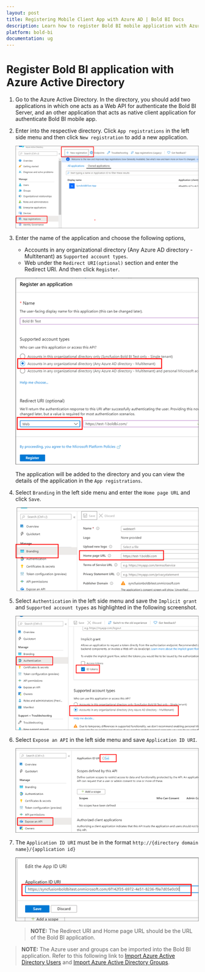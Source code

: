 ```yaml
---
layout: post
title: Registering Mobile Client App with Azure AD | Bold BI Docs
description: Learn how to register Bold BI mobile application with Azure Active Directory for authenticating Bold BI Server through Bold BI mobile app.
platform: bold-bi
documentation: ug
---
```


# Register Bold BI application with Azure Active Directory

1. Go to the Azure Active Directory. In the directory, you should add two applications in which one acts as a Web API for authenticate the Bold BI Server, and an other application that acts as native client application for authenticate Bold BI mobile app.

2. Enter into the respective directory. Click `App registrations` in the left side menu and then click `New registration` to add a new application.

    ![Create new application](/static/assets/embedded/faq/images/add-application.png) 

3. Enter the name of the application and choose the following options,

    * Accounts in any organizational directory (Any Azure AD directory - Multitenant) as `Supported account types`.
    * Web under the `Redirect URI(optional)` section and enter the Redirect URI. And then click `Register`.

    ![Application type](/static/assets/embedded/faq/images/application-type2.png) 

    The application will be added to the directory and you can view the details of the application in the `App registrations`.

4. Select `Branding` in the left side menu and enter the `Home page URL` and click `Save`.

    ![Save homepage](/static/assets/embedded/faq/images/azurehomepageurl.png)

5. Select `Authentication` in the left side menu and save the `Implicit grant` and `Supported account types` as highlighted in the following screenshot.

    ![Authentication](/static/assets/embedded/faq/images/authentication.png)

6. Select `Expose an API` in the left side menu and save `Application ID URI`.

    ![Application ID URI](/static/assets/embedded/faq/images/azureappid.png)

7. The `Application ID URI` must be in the format `http://{directory domain name}/{application id}`

    ![appiduri](/static/assets/embedded/faq/images/appiduri.png)

    > **NOTE:**  The Redirect URI and Home page URL should be the URL of the Bold BI application.

> **NOTE:**  The Azure user and groups can be imported into the Bold BI application. Refer to this following link to [Import Azure Active Directory Users](/embedded-bi/managing-resources/manage-users/import-active-directory-users/) and [Import Azure Active Directory Groups](/embedded-bi/managing-resources/manage-groups/import-azure-active-directory-groups/).
